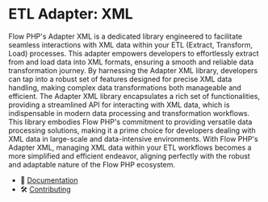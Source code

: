 # ETL Adapter: XML

Flow PHP's Adapter XML is a dedicated library engineered to facilitate seamless interactions with XML data within your
ETL (Extract, Transform, Load) processes. This adapter empowers developers to effortlessly extract from and load data
into XML formats, ensuring a smooth and reliable data transformation journey. By harnessing the Adapter XML library,
developers can tap into a robust set of features designed for precise XML data handling, making complex data
transformations both manageable and efficient. The Adapter XML library encapsulates a rich set of functionalities,
providing a streamlined API for interacting with XML data, which is indispensable in modern data processing and
transformation workflows. This library embodies Flow PHP's commitment to providing versatile data processing solutions,
making it a prime choice for developers dealing with XML data in large-scale and data-intensive environments. With Flow
PHP's Adapter XML, managing XML data within your ETL workflows becomes a more simplified and efficient endeavor,
aligning perfectly with the robust and adaptable nature of the Flow PHP ecosystem.

- 📜 [Documentation](https://github.com/flow-php/flow/blob/1.x/docs/components/adapters/xml.md)
- 🛠️ [Contributing](https://github.com/flow-php/flow/blob/1.x/CONTRIBUTING.md)